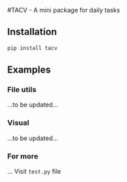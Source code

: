 #TACV - A mini package for daily tasks

## Installation
```bash
pip install tacv
```

## Examples
### File utils
...to be updated...
### Visual
...to be updated...
### For more
... Visit `test.py` file